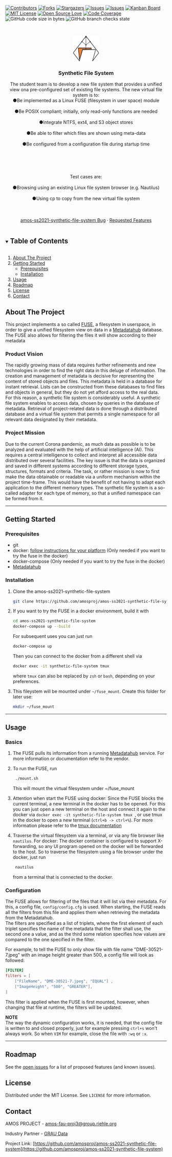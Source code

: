 



<!-- PROJECT SHIELDS -->
<!--
*** I'm using markdown "reference style" links for readability.
*** Reference links are enclosed in bracketChooses [ ] instead of parentheses ( ).
*** See the bottom of this document for the declaration of the reference variables
*** for contributors-url, forks-url, etc. This is an optional, concise syntax you may use.
*** https://www.markdownguide.org/basic-syntax/#reference-style-links
-->
<!--[![Last commit][commit-shield]][commit-url]-->
[![Contributors][contributors-shield]][contributors-url]
[![Forks][forks-shield]][forks-url]
[![Stargazers][stars-shield]][stars-url]
[![Issues][issues-shield]][issues-url]
[![Issues][issuesclosed-shield]][issuesclosed-url]
[![Kanban Board][board-shield]][board-url]
[![MIT License][license-shield]][license-url]
[![Open Source Love](https://badges.frapsoft.com/os/v3/open-source.png?v=103)](https://github.com/ellerbrock/open-source-badges/)
[![Code Coverage][code-shield]][code-url]
![GitHub code size in bytes](https://img.shields.io/github/languages/code-size/amosproj/amos-ss2021-synthetic-file-system)
![GitHub branch checks state](https://img.shields.io/github/checks-status/amosproj/amos-ss2021-synthetic-file-system/main)
<!-- ![Contributions welcome](https://img.shields.io/badge/contributions-welcome-orange.svg?style=for-the-badge)



< !-- PROJECT LOGO -->
<br />
<p align="center">
  <a href="https://github.com/amosproj/amos-ss2021-synthetic-file-system">
    <img src="Deliverables/final_logo.svg" alt="Logo" width="80" height="80">
  </a>

  <h3 align="center">Synthetic File System</h3>

  <p align="center">
    The student team is to develop a new file system that provides a unified view ona pre-configured set of existing file systems. The new virtual file system is        to:
  <br>●Be implemented as a Linux FUSE (filesystem in user space) module<br />
  <br>●Be POSIX compliant; initially, only read-only functions are needed<br />
  <br>●Integrate NTFS, ext4, and S3 object stores<br />
  <br>●Be able to filter which files are shown using meta-data<br />
  <br>●Be configured from a configuration file during startup time<br />
  <br><br><br /><br />
  <br>Test cases are: <br />
    <br> ●Browsing using an existing Linux file system browser (e.g. Nautilus)<br />
    <br>●Using cp to copy from the new virtual file system<br />
    <br />
    <!--<a href="https://github.com/amosproj/amos-ss2021-synthetic-file-system"><strong>Explore the docs »</strong></a>-->
    <br />
    <br />
    <!--<a href="https://github.com/amosproj/amos-ss2021-synthetic-file-system">View Demo</a>-->
    <a href="https://github.com/amosproj/amos-ss2021-synthetic-file-system/issues">amos-ss2021-synthetic-file-system Bug</a>
    ·
    <a href="https://github.com/amosproj/amos-ss2021-synthetic-file-system/issues">Requested Features</a>
  </p>



<!-- TABLE OF CONTENTS -->
<details open="open">
  <summary><h2 style="display: inline-block">Table of Contents</h2></summary>
  <ol>
    <li>
        <a href="#about-the-project">About The Project</a>
    </li>
    <li>
      <a href="#getting-started">Getting Started</a>
      <ul>
        <li><a href="#prerequisites">Prerequisites</a></li>
        <li><a href="#installation">Installation</a></li>
      </ul>
    </li>
    <li><a href="#usage">Usage</a></li>
    <li><a href="#roadmap">Roadmap</a></li>
    <!-- <li><a href="#contributing">Contributing</a></li> -->
    <li><a href="#license">License</a></li>
    <li><a href="#contact">Contact</a></li>
    <!--<li><a href="#acknowledgements">Acknowledgements</a></li>-->
  </ol>
</details>



<!-- ABOUT THE PROJECT -->
## About The Project


This project implements a so called [FUSE](https://en.wikipedia.org/wiki/Filesystem_in_Userspace), a filesystem in userspace, in order to give a unified filesystem view on data in a [Metadatahub](www.metadatahub.de) database.  
The FUSE also allows for filtering the files it will show according to their metadata

<!-- Here's a blank template to get started:
 To avoid retyping too much info. Do a search and replace with your text editor for the following:
`amosproj`, `amos-ss2021-synthetic-file-system`, `twitter_handle`, `amos-fau-proj3@group.riehle.org`, `Synthetic File System`, `project_description` --> 


### Product Vision

The rapidly growing mass of data requires further refinements and new technologies in order to find the right data in this deluge of information. The creation and management of metadata is decisive for representing the content of stored objects and files. This metadata is held in a database for instant retrieval. Lists can be constructed from these databases to find files and objects in general, but they do not yet afford access to the real data. For this reason, a synthetic file system is considerably useful. A synthetic file system enables to access data, chosen by queries in the database of metadata. Retrieval of project-related data is done through a distributed database and a virtual file system that permits a single namespace for all relevant data designated by their metadata.


### Project Mission

Due to the current Corona pandemic, as much data as possible is to be analyzed and evaluated with the help of artificial intelligence (AI). This requires a central intelligence to collect and interpret all accessible data distributed over several facilities. The key issue is that the data is organized and saved in different systems according to different storage types, structures, formats and criteria. The task, or rather mission is now to first make the data obtainable or readable via a uniform mechanism within the project time-frame. This would have the benefit of not having to adapt each application to the different memory types. The synthetic file system is a so-called adapter for each type of memory, so that a unified namespace can be formed from it.

--- 
<!-- GETTING STARTED -->
## **Getting Started**

<!--To get a local copy up and running follow these simple steps. -->

### Prerequisites

* git
* docker: [follow instructions for your platform](https://docs.docker.com/get-docker/) (Only needed if you want to try the fuse in the docker)
* docker-compose (Only needed if you want to try the fuse in the docker)
* [Metadatahub](www.metadatahub.de)

<!--### Installation -->
### Installation

1. Clone the amos-ss2021-synthetic-file-system
   ```sh
   git clone https://github.com/amosproj/amos-ss2021-synthetic-file-system.git
   ```
2. If you want to try the FUSE in a docker environment, build it with
    ```sh
    cd amos-ss2021-synthetic-file-system
    docker-compose up --build 
    ```
  
   For subsequent uses you can just run
    ```sh
    docker-compose up
    ```
  

   Then you can connect to the docker from a different shell via
    ```sh
    docker exec -it synthetic-file-system tmux
    ```
    where ```tmux``` can also be replaced by ```zsh``` or ```bash```, depending on your preferences.

3. This fileystem will be mounted under ```~/fuse_mount```. Create this folder for later use:
    ```sh
    mkdir ~/fuse_mount
    ```
    

--- 
<!-- USAGE EXAMPLES -->
## Usage
### Basics

1. The FUSE pulls its information from a running [Metadatahub](www.metadatahub.de) service. For more information or documentation refer to the vendor.

2. To run the FUSE, run
   ```sh
    ./mount.sh
   ```
   This will mount the virtual filesystem under ~/fuse_mount

3. Attention when start the FUSE using docker:
  Since the FUSE blocks the current terminal, a new terminal in the docker has to be opened. For this you can just open a new terminal on the host and connect it again to the docker via ```docker exec -it synthetic-file-system tmux ```, or use tmux in the docker to open a new terminal (```ctrl+b -> ctrl+%```). For more information please refer to the [tmux documentation](https://github.com/tmux/tmux/wiki)

4. Traverse the virtual filesystem via a terminal, or via any file browser like ```nautilus```. 
For docker: The docker container is configured to support X-forwarding, so any UI program opened on the docker will be forwarded to the host. So to traverse the filesystem using a file browser under the docker, just run 
   ```sh
    nautilus
   ```
   from a terminal that is connected to the docker.

### Configuration

The FUSE allows for filtering of the files that it will list via their metadata. For this, a config file, ```config/config.cfg``` is used. When starting, the FUSE reads all the filters from this file and applies them when retrieving the metadata from the Metadatahub.   
The filters are specified as a list of triplets, where the first element of each triplet specifies the name of the metadata that the filter shall use, the second one a value, and as the third some relation specifies how values are compared to the one specified in the filter.  

For example, to tell the FUSE to only show file with file name "DME-30521-7.jpeg" with an image height greater than 500, a config file will look as followed:
```toml
[FILTER]
filters = [
    ["FileName", "DME-30521-7.jpeg", "EQUAL"] ,
    ["ImageHeight", "500", "GREATER"],
]
```
This filter is applied when the FUSE is first mounted, however, when changing that file at runtime, the filters will be updated. 

**NOTE**  
The way the dynamic configuration works, it is needed, that the config file is written to and closed properly, just for example pressing ```ctrl+s``` won't always work. So when ```VIM``` for example, close the file with ```:wq``` or ```:x```.
   

<!--Use this space to show useful examples of how a project can be used. Additional screenshots, code examples and demos work well in this space. You may also link to more resources.

< !--_For more examples, please refer to the [Documentation](https://example.com)_ -->



----------------------------------------------------------------------- 

<!-- ROADMAP -->
## Roadmap

See the [open issues](https://github.com/amosproj/amos-ss2021-synthetic-file-system/issues) for a list of proposed features (and known issues).



<!-- CONTRIBUTING -->
<!-- ## Contributing -->

<!--Contributions are what make the open source community such an amazing place to be learn, inspire, and create. Any contributions you make are **greatly appreciated**.

< !--1. Fork the Project
2. Create your Feature Branch (`git checkout -b feature/AmazingFeature`)
3. Commit your Changes (`git commit -m 'Add some AmazingFeature'`)
4. Push to the Branch (`git push origin feature/AmazingFeature`)
5. Open a Pull Request-->





<!-- LICENSE -->
## License

Distributed under the MIT License. See `LICENSE` for more information.





<!-- CONTACT -->
## Contact

AMOS PROJECT - amos-fau-proj3@group.riehle.org

Industry Partner - [GRAU Data](https://www.graudata.com/)

Project Link: [https://github.com/amosproj/amos-ss2021-synthetic-file-system](https://github.com/amosproj/amos-ss2021-synthetic-file-system)



<!-- ACKNOWLEDGEMENTS 
## Acknowledgements

* []()
* []()
* []() -->





<!-- MARKDOWN LINKS & IMAGES -->
<!-- https://www.markdownguide.org/basic-syntax/#reference-style-links -->
<!--[commit-shield]: "https://img.shields.io/github/last-commit/amosproj/amos-ss2021-synthetic-file-system.svg?style=for-the-badge
[commit-url]: https://github.com/amosproj/amos-ss2021-synthetic-file-system/commits/master-->
[contributors-shield]: https://img.shields.io/github/contributors/amosproj/amos-ss2021-synthetic-file-system.svg
[contributors-url]: https://github.com/amosproj/amos-ss2021-synthetic-file-system/graphs/contributors
[forks-shield]: https://img.shields.io/github/forks/amosproj/amos-ss2021-synthetic-file-system.svg
[forks-url]: https://github.com/amosproj/amos-ss2021-synthetic-file-system/network/members
[stars-shield]: https://img.shields.io/github/stars/amosproj/amos-ss2021-synthetic-file-system.svg
[stars-url]: https://github.com/amosproj/amos-ss2021-synthetic-file-system/stargazers
[issues-shield]: https://img.shields.io/github/issues/amosproj/amos-ss2021-synthetic-file-system.svg
[issues-url]: https://github.com/amosproj/amos-ss2021-synthetic-file-system/issues
[issuesclosed-shield]: https://img.shields.io/github/issues-closed/amosproj/amos-ss2021-synthetic-file-system.svg
[issuesclosed-url]: https://github.com/amosproj/amos-ss2021-synthetic-file-system/issues?q=is%3Aissue+is%3Aclosed
[board-shield]: https://img.shields.io/badge/Kanban-Board-grey?logo=data:image/svg%2bxml;base64,PHN2ZyB2aWV3Qm94PSIwIDAgMjQgMjQiIHhtbG5zPSJodHRwOi8vd3d3LnczLm9yZy8yMDAwL3N2ZyI+PHBhdGggZD0iTTEzLjM1MiAxNC41ODVsLTQuNTA5IDQuNjE0LjcyLTQuMDYyTDMuNDI4IDcuNTcgMCA3Ljc1MyA3LjU4IDB2Mi45NTNsNy4yMTQgNi42NDYgNC41MTMtMS4xMDUtNC42ODkgNC45ODJMMjQgMjRsLTEwLjY0OC05LjQxNXoiLz48L3N2Zz4=
[board-url]: https://github.com/amosproj/amos-ss2021-synthetic-file-system/projects/1
[license-shield]: https://img.shields.io/github/license/amosproj/amos-ss2021-synthetic-file-system.svg
[license-url]: https://github.com/amosproj/amos-ss2021-synthetic-file-system/blob/main/LICENSE
[code-shield]: https://codecov.io/gh/anuraghazra/github-readme-stats/branch/master/graph/badge.svg
[code-url]: https://github.com/amosproj/amos-ss2021-synthetic-file-system/github-readme-stats

